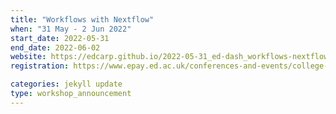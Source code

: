 ```yaml
---
title: "Workflows with Nextflow" 
when: "31 May - 2 Jun 2022"
start_date: 2022-05-31
end_date: 2022-06-02
website: https://edcarp.github.io/2022-05-31_ed-dash_workflows-nextflow/
registration: https://www.epay.ed.ac.uk/conferences-and-events/college-of-medicine-and-veterinary-medicine/school-of-molecular-genetic-and-population-health-sciences/igc/workflows-with-nextflow-may-22

categories: jekyll update
type: workshop_announcement
--- 
```

